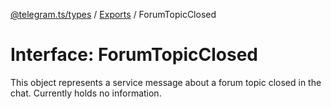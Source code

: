 [@telegram.ts/types](../README.md) / [Exports](../modules.md) / ForumTopicClosed

# Interface: ForumTopicClosed

This object represents a service message about a forum topic closed in the chat. Currently holds no information.
